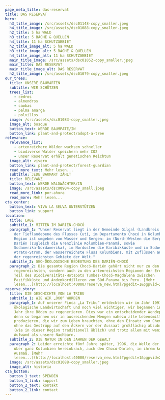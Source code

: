 ```yaml
---
page_meta_title: das-reservat
title: DAS RESERVAT
hero:
  h3_title_image: /src/assets/dsc01148-copy_smaller.jpeg
  h4_title_image: /src/assets/dsc01088-copy_smaller.jpeg
  h2_title: 5 ha WALD
  h3_title: 5 BÄCHE & QUELLEN
  h4_title: 11 ha SCHUTZGEBIET
  h2_title_image_alt: 5 ha WALD
  h3_title_image_alt: 5 BÄCHE & QUELLEN
  h4_title_image_alt: 11 ha SCHUTZGEBIET
  main_title_image: /src/assets/dsc01052-copy_smaller.jpeg
  main_title: DAS RESERVAT
  main_title_image_alt: DAS RESERVAT
  h2_title_image: /src/assets/dsc01079-copy_smaller.jpeg
our_trees:
  title: UNSERE BAUMARTEN
  subtitle: WIR SCHÜTZEN
  trees_list:
    - cedros
    - almendros
    - caobas
    - palma amarga
    - polvillos
  image: /src/assets/dsc01083-copy_smaller.jpeg
  image_alt: bosque
  button_text: WERDE BAUMPATE/IN
  button_link: plant-and-protect/adopt-a-tree
relevance:
  relevance_list:
    - artenreichere Wälder wachsen schneller
    - biodiverse Wälder speichern mehr CO2
    - unser Reservat erhält genetischen Reichtum
  image_alt: vivero
  button_link: plant-and-protect/forest-guardian
  read_more_text: Mehr lesen...
  subtitle: JEDE BAUMART ZÄHLT
  title: RELEVANZ
  button_text: WERDE WALDWÄCHTER/IN
  image: /src/assets/dsc00904-copy_small.jpeg
  read_more_link: por-ahora
  read_more: Mehr lesen...
cta_center:
  button_text: VIVA LA SELVA UNTERSTÜTZEN
  button_link: support
location:
  title: LAGE
  subtitle_1: MITTEN IM DARIEN-CHOCÓ
  paragraph_1: "Unser Reservat liegt in der Gemeinde Gilgal (Landkreis Unguía), in
    der Tieflandebene des Flusses Cutí, im Departamento Chocó in Kolumbien. Die
    Region ist umgeben von Wasser und Bergen: im (Nord-)Westen die Bergkette des
    Darién (zugleich die Grenzlinie Kolumbien-Panamá, sowie
    Südamerika-Nordamerika), im Nordosten die Karibikküste und im Südosten der
    Atrato-Strom, der wasserreichste Fluss Kolumbiens, mit Zuflüssen aus einigen
    der regenreichsten Gebiete der Welt."
  subtitle_2: GEO-ÖKOLOGISCHE BEDEUTUNG DES DARIÉN-CHOCÓ
  paragraph_2: Die gesamte Region Chocó-Darién gehört nicht nur zu den
    regenreichsten, sondern auch zu den artenreichsten Regionen der Erde und ist
    Teil des Biodiversitäts-Hotspots Tumbes-Chocó-Magdalena zwischen
    Pazifikküste und Andenkordilleren von Süd-Panama bis Peru. [Mehr
    lesen...](http://localhost:40000/reserva_new.html?pgedit=1&pgpvid=2)
reserve_story:
  title: DIE GESCHICHTE VON LA TRIBU
  subtitle_1: WIE WIR „ÖKO“ WURDEN
  paragraph_1: Auf unserer Finca „La Tribu“ entdeckten wir im Jahr 1991 die
    ökologische Landwirtschaft und noch viel wichtiger, wir begannen in diesem
    Jahr ihre Böden zu regenerieren. Dies war ein entscheidender Wendepunkt,
    denn so begannen wir in ausreichenden Mengen nahezu alle Lebensmittel zu
    produzieren, die wir zum Leben brauchten, ohne den Einsatz von Chemikalien,
    ohne das Gestrüpp auf den Äckern vor der Aussaat großflächig abzubrennen
    (wie in dieser Region traditionell üblich) und trotz allem mit weniger
    Aufwand als unsere Nachbarn.
  subtitle_2: DIE NATUR IN DEN JAHREN DER GEWALT
  paragraph_2: Leider erreichte fünf Jahre später, 1996, die Welle der Gewalt, die
    über ganz Kolumbien hereinbrach, auch den Chocó-Darién, in ihrem kompletten
    Ausmaß. [Mehr
    lesen...](http://localhost:40000/reserva_new.html?pgedit=1&pgpvid=2)
  image: /src/assets/dsc01088-copy_smaller.jpeg
  image_alt: historia
cta_bottom:
  button_1_text: SPENDEN
  button_1_link: support
  button_2_text: kontakt
  button_2_link: contact
---
```

